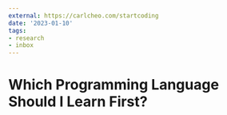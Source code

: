 ```yaml
---
external: https://carlcheo.com/startcoding
date: '2023-01-10'
tags:
- research
- inbox
---
```


# Which Programming Language Should I Learn First?
